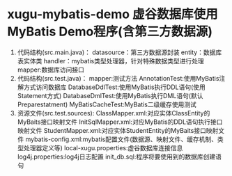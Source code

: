 # xugu-mybatis-demo 虚谷数据库使用MyBatis Demo程序(含第三方数据源)

1. 代码结构(src.main.java)：
datasource：第三方数据源封装
entity：数据库表实体类
handler：mybatis类型处理器，针对特殊数据类型进行处理
mapper:数据库访问接口
2. 代码结构(src.test.java)：
mapper:测试方法
AnnotationTest:使用MyBatis注解方式访问数据库
DatabaseDdlTest:使用MyBatis执行DDL语句(使用Statement方式)
DatabaseDmlTest:使用MyBatis执行DML语句(默认Preparestatment)
MyBatisCacheTest:MyBatis二级缓存使用测试
3. 资源文件(src.test.sources):
ClassMapper.xml:对应实体ClassEntity的MyBaits接口映射文件
InitSqlMapper.xml:对应MyBatis的DDL语句执行接口映射文件
StudentMapper.xml:对应实体StudentEntity的MyBaits接口映射文件
mybatis-config.xml:mybatis配置文件(数据源、映射文件、缓存机制、类型处理器定义等)
local-xugu.properties:虚谷数据库连接信息
log4j.properties:log4j日志配置
init_db.sql:程序将要使用到的数据库创建语句
